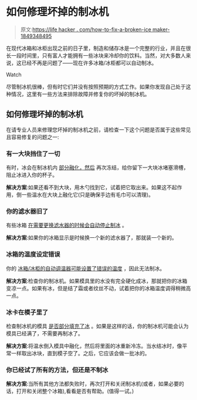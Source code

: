 # 如何修理坏掉的制冰机

> 原文:[https://life hacker . com/how-to-fix-a-broken-ice maker-1849348495](https://lifehacker.com/how-to-fix-a-broken-ice-maker-1849348495)

在现代冰箱和冰柜出现之前的日子里，制造和储存冰是一个完整的行业，并且在很长一段时间里，只有富人才能拥有一些冰块来冷却你的饮料。当然，对大多数人来说，这已经不再是问题了——现在许多冰箱/冰柜都可以自动制冰。

Watch

尽管制冰机很棒，但有时它们并没有按照预期的方式工作。如果你发现自己处于这种情况，这里有一些方法来排除故障并修复你的坏掉的制冰机。

## 如何修理坏掉的制冰机

在请专业人员来修理您坏掉的制冰机之前，请检查一下这个问题是否属于这些常见且容易修复的问题之一:

### 有一大块挡住了一切

有时，冰会在制冰机内 [部分融化，然后](https://flamingoappliance.com/refrigerator-repair/how-to-get-your-ice-maker-to-start-making-ice-again/) 再次冻结，给你留下一大块冰堵塞滑槽，阻止冰进入你的杯子。

**解决方案**:如果还看不到大块，用木勺找到它，试着把它取出来。如果这不起作用，倒一些温水在大块上融化它(只是确保手边有毛巾可以清理)。

### 你的滤水器旧了

有些冰箱 [在需要更换滤水器的时候会自动停止制冰](https://flamingoappliance.com/refrigerator-repair/how-to-get-your-ice-maker-to-start-making-ice-again/) 。

**解决方案**:如果你的冰箱显示是时候换一个新的滤水器了，那就装一个新的。

### 冰箱的温度设定错误

你的 [冰箱/冰柜的自动调温器可能设置了错误的温度](https://paradiseapplianceservice.com/refrigerator-repair/8-common-ice-maker-problems-and-how-to-fix-them/) ，因此无法制冰。

**解决方案**:检查你的制冰机。如果模具里的水没有完全硬化成冰，那就把你的冰箱变凉一点。如果有冰，但是结了霜或者纹丝不动，试着把你的冰箱温度调得稍微高一点。

### 冰卡在模子里了

检查制冰机的模具 [是否部分填充了冰](https://flamingoappliance.com/refrigerator-repair/how-to-get-your-ice-maker-to-start-making-ice-again/) 。如果是这样的话，你的制冰机可能会认为模具已经满了，不需要再制冰了。

**解决方案**:将温水倒入模具中融化，然后将里面的冰重新冷冻。当水结冰时，像平常一样取出冰块，直到模子空了。之后，它应该会做一批冰的。

### 你已经试了所有的方法，但还是不制冰

**解决方案**:当所有其他方法都失败时，再次打开和关闭制冰机(或者，如果必要的话，打开和关闭整个冰箱),看看是否有帮助。(值得一试。)